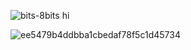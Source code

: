 ![bits-8bits](https://github.com/user-attachments/assets/523526ba-2c6d-4ecd-a355-283ab2dcb415) hi

![ee5479b4ddbba1cbedaf78f5c1d45734](https://github.com/user-attachments/assets/6aa636a3-f77c-4fdd-8ad0-212fb63f515f)



